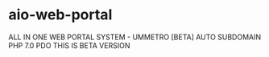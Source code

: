 # aio-web-portal
ALL IN ONE WEB PORTAL SYSTEM - UMMETRO [BETA] AUTO SUBDOMAIN
PHP 7.0 PDO
THIS IS BETA VERSION
